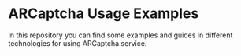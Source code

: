 # ARCaptcha Usage Examples

In this repository you can find some examples and guides in different technologies
for using ARCaptcha service.
